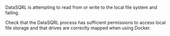 DataSQRL is attempting to read from or write to the local
file system and failing.

Check that the DataSQRL process has sufficient permissions
to access local file storage and that drives are correctly
mapped when using Docker.